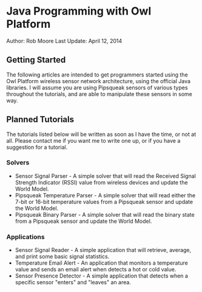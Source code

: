 Java Programming with Owl Platform
==================================

Author: Rob Moore
Last Update: April 12, 2014

## Getting Started ##
The following articles are intended to get programmers started using the Owl
Platform wireless sensor network architecture, using the official Java
libraries. I will assume you are using Pipsqueak sensors of various types
throughout the tutorials, and are able to manipulate these sensors in some
way.

## Planned Tutorials ##
The tutorials listed below will be written as soon as I have the time, or not
at all.  Please contact me if you want me to write one up, or if you have a
suggestion for a tutorial.

### Solvers ###
* Sensor Signal Parser - A simple solver that will read the Received Signal
	Strength Indicator (RSSI) value from wireless devices and update the World
	Model.
* Pipsqueak Temperature Parser - A simple solver that will read either the
  7-bit or 16-bit temperature values from a Pipsqueak sensor and update the
	World Model.
* Pipsqueak Binary Parser - A simple solver that will read the binary state
  from a Pipsqueak sensor and update the World Model.

### Applications ###
* Sensor Signal Reader - A simple application that will retrieve, average, and
  print some basic signal statistics.
* Temperature Email Alert - An application that monitors a temperature value
  and sends an email alert when detects a hot or cold value.
* Sensor Presence Detector - A simple application that detects when a specific
  sensor "enters" and "leaves" an area.
